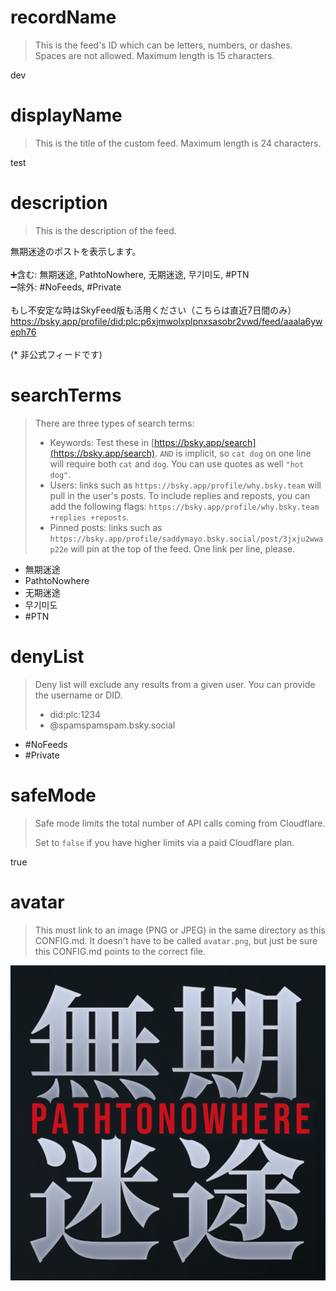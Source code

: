 
# recordName

> This is the feed's ID which can be letters, numbers, or dashes. Spaces are not allowed. Maximum length is 15 characters.

dev



# displayName

> This is the title of the custom feed. Maximum length is 24 characters.

test



# description

> This is the description of the feed.

無期迷途のポストを表示します。<br><br>➕含む: 無期迷途, PathtoNowhere, 无期迷途, 무기미도, #PTN<br>➖除外: #NoFeeds, #Private<br><br>もし不安定な時はSkyFeed版も活用ください（こちらは直近7日間のみ）<br>https://bsky.app/profile/did:plc:p6xjmwolxplpnxsasobr2vwd/feed/aaala6yweph76<br><br>(* 非公式フィードです)



# searchTerms

> There are three types of search terms:
>
> - Keywords: Test these in [https://bsky.app/search](https://bsky.app/search). `AND` is implicit, so `cat dog` on one line will require both `cat` and `dog`. You can use quotes as well `"hot dog"`.
> - Users: links such as `https://bsky.app/profile/why.bsky.team` will pull in the user's posts. To include replies and reposts, you can add the following flags: `https://bsky.app/profile/why.bsky.team +replies +reposts`.
> - Pinned posts: links such as `https://bsky.app/profile/saddymayo.bsky.social/post/3jxju2wwap22e` will pin at the top of the feed. One link per line, please.

- 無期迷途
- PathtoNowhere
- 无期迷途
- 무기미도
- #PTN



# denyList

> Deny list will exclude any results from a given user. You can provide the username or DID.
>
> - did:plc:1234
> - @spamspamspam.bsky.social

- #NoFeeds
- #Private



# safeMode

> Safe mode limits the total number of API calls coming from Cloudflare.
>
> Set to `false` if you have higher limits via a paid Cloudflare plan.

true

# avatar

> This must link to an image (PNG or JPEG) in the same directory as this CONFIG.md. It doesn't have to be called `avatar.png`, but just be sure this CONFIG.md points to the correct file.

![](icon-feed-PTN_001.png)
